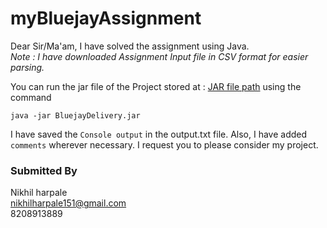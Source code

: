 # myBluejayAssignment

Dear Sir/Ma'am, I have solved the assignment using Java.  
*Note : I have downloaded Assignment Input file in CSV format for easier parsing.*

You can run the jar file of the Project stored at : [JAR file path](https://github.com/NitroNik7/myBluejayAssignment/blob/master/dist/BluejayDelivery.jar) using the command
```
java -jar BluejayDelivery.jar
``` 

I have saved the `Console output` in the output.txt file. Also, I have added `comments` wherever necessary. I request you to please consider my project.

### Submitted By
Nikhil harpale <br>
nikhilharpale151@gmail.com <br>
8208913889
